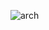 ![arch](https://github.com/pigaov10/equadis_bank_test/assets/6249349/8750b1a1-a9b6-4fe6-876f-de994b6fe7b9)

